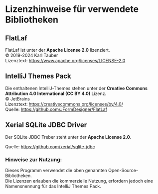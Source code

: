 # Lizenzhinweise für verwendete Bibliotheken

## FlatLaf
FlatLaf ist unter der **Apache License 2.0** lizenziert.  
© 2019-2024 Karl Tauber  
Lizenztext: https://www.apache.org/licenses/LICENSE-2.0  

## IntelliJ Themes Pack
Die enthaltenen IntelliJ-Themes stehen unter der **Creative Commons Attribution 4.0 International (CC BY 4.0)** Lizenz.  
© JetBrains  
Lizenztext: https://creativecommons.org/licenses/by/4.0/  
Quelle: https://github.com/JFormDesigner/FlatLaf  

## Xerial SQLite JDBC Driver
Der SQLite JDBC Treber steht unter der **Apache License 2.0**.  

Quelle: https://github.com/xerial/sqlite-jdbc

### Hinweise zur Nutzung:
Dieses Programm verwendet die oben genannten Open-Source-Bibliotheken.  
Die Lizenzen erlauben die kommerzielle Nutzung, erfordern jedoch eine Namensnennung für das IntelliJ Themes Pack.  
